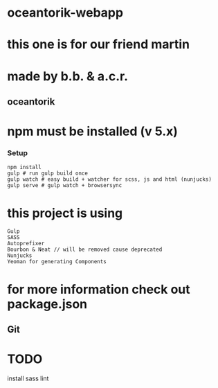 # oceantorik-webapp
# this one is for our friend martin
# made by b.b. & a.c.r.

## oceantorik

# npm must be installed (v 5.x)

### Setup
```
npm install
gulp # run gulp build once
gulp watch # easy build + watcher for scss, js and html (nunjucks)
gulp serve # gulp watch + browsersync
```

# this project is using
```
Gulp
SASS
Autoprefixer
Bourbon & Neat // will be removed cause deprecated
Nunjucks
Yeoman for generating Components
```
# for more information check out package.json

## Git

# TODO
install sass lint
